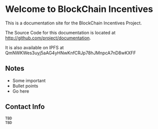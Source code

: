 # Welcome to BlockChain Incentives

This is a documentation site for the BlockChain Incentives Project.

The Source Code for this documentation is located at http://github.com/project/documentation.

It is also available on IPFS at QmNWKWes3uyj5aAG4yHNwKnfCRJp78hJMnpcA7nD8wKXFF

## Notes

* Some important
* Bullet points 
* Go here

## Contact Info

    TBD
    TBD
